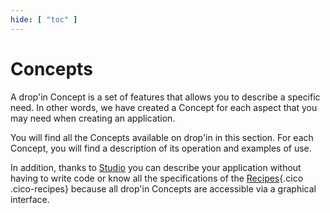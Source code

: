```yaml
---
hide: [ "toc" ]
---
```

# Concepts

A drop'in Concept is a set of features that allows you to describe a specific need. In other words, we have created a Concept for each aspect that you may need when creating an application.

You will find all the Concepts available on drop'in in this section. For each Concept, you will find a description of its operation and examples of use.

In addition, thanks to [Studio](/cloud/#studio) you can describe your application without having to write code or know all the specifications of the [Recipes](/en/concepts/recipes/){.cico .cico-recipes} because all drop'in Concepts are accessible via a graphical interface.
